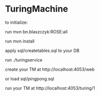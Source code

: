 # TuringMachine

to initialize:

run mvn bn.blaszczyk:ROSE:all

run mvn install

apply sql/createtables.sql to your DB

run ./turingservice

create your TM at http://localhost:4053/web

or load sql/pingpong.sql

run your TM at http://localhost:4053/turing/1
